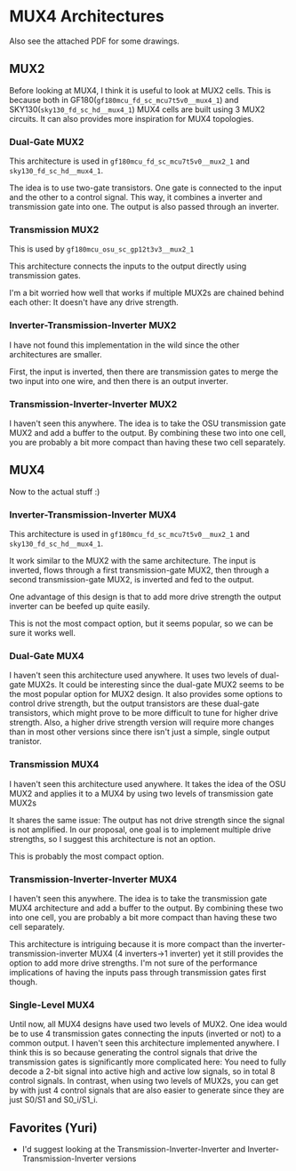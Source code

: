 # MUX4 Architectures

Also see the attached PDF for some drawings.

## MUX2
Before looking at MUX4, I think it is useful to look at MUX2 cells. This is because both in GF180(`gf180mcu_fd_sc_mcu7t5v0__mux4_1`) and SKY130(`sky130_fd_sc_hd__mux4_1`) MUX4 cells are built using 3 MUX2 circuits. It can also provides more inspiration for MUX4 topologies.

### Dual-Gate MUX2
This architecture is used in `gf180mcu_fd_sc_mcu7t5v0__mux2_1` and `sky130_fd_sc_hd__mux4_1`. 

The idea is to use two-gate transistors. One gate is connected to the input and the other to a control signal. This way, it combines a inverter and transmission gate into one. The output is also passed through an inverter.

### Transmission MUX2
This is used by `gf180mcu_osu_sc_gp12t3v3__mux2_1`

This architecture connects the inputs to the output directly using transmission gates. 

I'm a bit worried how well that works if multiple MUX2s are chained behind each other: It doesn't have any drive strength.

### Inverter-Transmission-Inverter MUX2
I have not found this implementation in the wild since the other architectures are smaller.

First, the input is inverted, then there are transmission gates to merge the two input into one wire, and then there is an output inverter.

### Transmission-Inverter-Inverter MUX2
I haven't seen this anywhere. The idea is to take the OSU transmission gate MUX2 and add a buffer to the output. By combining these two into one cell, you are probably a bit more compact than having these two cell separately.
## MUX4
Now to the actual stuff :)
### Inverter-Transmission-Inverter MUX4
This architecture is used in `gf180mcu_fd_sc_mcu7t5v0__mux2_1` and `sky130_fd_sc_hd__mux4_1`. 

It work similar to the MUX2 with the same architecture. The input is inverted, flows through a first transmission-gate MUX2, then through a second transmission-gate MUX2, is inverted and fed to the output.

One advantage of this design is that to add more drive strength the output inverter can be beefed up quite easily.

This is not the most compact option, but it seems popular, so we can be sure it works well.

### Dual-Gate MUX4
I haven't seen this architecture used anywhere. It uses two levels of dual-gate MUX2s. It could be interesting since the dual-gate MUX2 seems to be the most popular option for MUX2 design. It also provides some options to control drive strength, but the output transistors are these dual-gate transistors, which might prove to be more difficult to tune for higher drive strength. Also, a higher drive strength version will require more changes than in most other versions since there isn't just a simple, single output tranistor.

### Transmission MUX4
I haven't seen this architecture used anywhere. It takes the idea of the OSU MUX2 and applies it to a MUX4 by using two levels of transmission gate MUX2s

It shares the same issue: The output has not drive strength since the signal is not amplified. In our proposal, one goal is to implement multiple drive strengths, so I suggest this architecture is not an option.

This is probably the most compact option.
### Transmission-Inverter-Inverter MUX4
I haven't seen this anywhere. The idea is to take the transmission gate MUX4 architecture and add a buffer to the output. By combining these two into one cell, you are probably a bit more compact than having these two cell separately.

This architecture is intriguing because it is more compact than the inverter-transmission-inverter MUX4 (4 inverters->1 inverter) yet it still provides the option to add more drive strengths. I'm not sure of the performance implications of having the inputs pass through transmission gates first though.

### Single-Level MUX4
Until now, all MUX4 designs have used two levels of MUX2. One idea would be to use 4 transmission gates connecting the inputs (inverted or not) to a common output. 
I haven't seen this architecture implemented anywhere. I think this is so because generating the control signals that drive the transmission gates is significantly more complicated here: You need to fully decode a 2-bit signal into active high and active low signals, so in total 8 control signals. In contrast, when using two levels of MUX2s, you can get by with just 4 control signals that are also easier to generate since they are just S0/S1 and S0_i/S1_i.


## Favorites (Yuri)
- I'd suggest looking at the Transmission-Inverter-Inverter and Inverter-Transmission-Inverter versions